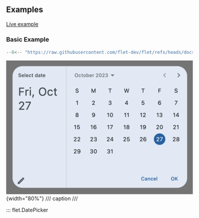 ## Examples

[Live example](https://flet-controls-gallery.fly.dev/dialogs/datepicker)

### Basic Example

```python
--8<-- "https://raw.githubusercontent.com/flet-dev/flet/refs/heads/docs/sdk/python/examples/controls/date-picker/basic.py"
```

![basic](https://raw.githubusercontent.com/flet-dev/flet/docs/sdk/python/examples/python/controls/date-picker/media/basic.png){width="80%"}
/// caption
///

::: flet.DatePicker
